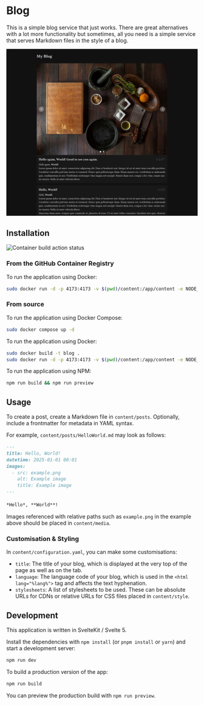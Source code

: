 # Blog

This is a simple blog service that just works.
There are great alternatives with a lot more functionality but sometimes, all you need is a simple service that serves Markdown files in the style of a blog.

![Screenshot](./documentation/media/blog-screenshot.png)

## Installation

![Container build action status](https://github.com/Itschotsch/blog/actions/workflows/docker-image.yml/badge.svg)

### From the GitHub Container Registry

To run the application using Docker:
```bash
sudo docker run -d -p 4173:4173 -v $(pwd)/content:/app/content -e NODE_ENV=production -e HOST=0.0.0.0 ghcr.io/itschotsch/blog:latest
```

### From source

To run the application using Docker Compose:
```bash
sudo docker compose up -d
```

To run the application using Docker:
```bash
sudo docker build -t blog .
sudo docker run -d -p 4173:4173 -v $(pwd)/content:/app/content -e NODE_ENV=production -e HOST=0.0.0.0 blog
```

To run the application using NPM:
```bash
npm run build && npm run preview
```

## Usage

To create a post, create a Markdown file in `content/posts`.
Optionally, include a frontmatter for metadata in YAML syntax.

For example, `content/posts/HelloWorld.md` may look as follows:
```markdown
---
title: Hello, World!
datetime: 2025-01-01 00:01
images:
  - src: example.png
    alt: Example image
    title: Example image
---

*Hello*, **World**!
```
Images referenced with relative paths such as `example.png` in the example above should be placed in `content/media`.

### Customisation & Styling

In `content/configuration.yaml`, you can make some customisations:
- `title`: The title of your blog, which is displayed at the very top of the page as well as on the tab.
- `language`: The language code of your blog, which is used in the `<html lang="%lang%">` tag and affects the text hyphenation.
- `stylesheets`: A list of stylesheets to be used. These can be absolute URLs for CDNs or relative URLs for CSS files placed in `content/style`.

## Development

This application is written in SvelteKit / Svelte 5.

Install the dependencies with `npm install` (or `pnpm install` or `yarn`) and start a development server:

```bash
npm run dev
```

To build a production version of the app:

```bash
npm run build
```

You can preview the production build with `npm run preview`.
